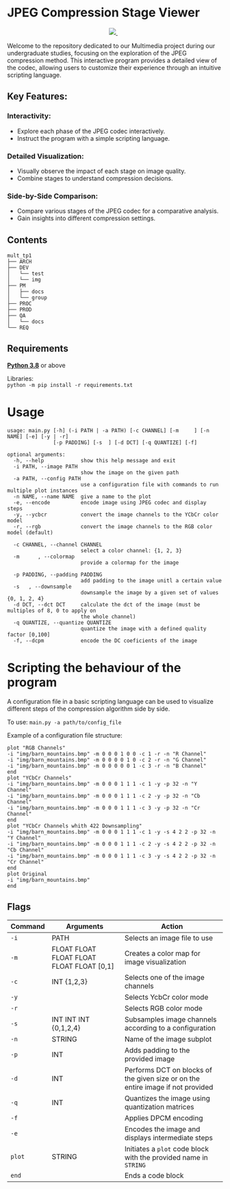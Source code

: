 # JPEG Compression Stage Viewer

<p align='center'>
  <a href="https://www.python.org/downloads/">
    <img src="https://img.shields.io/badge/Python-3.8-yellow" />
  </a>&nbsp;&nbsp;
</p>

Welcome to the repository dedicated to our Multimedia project during our undergraduate studies,
focusing on the exploration of the JPEG compression method.
This interactive program provides a detailed view of the codec, allowing users to customize their experience through an intuitive scripting language.

## Key Features:

### Interactivity:

- Explore each phase of the JPEG codec interactively.
- Instruct the program with a simple scripting language.

### Detailed Visualization:

- Visually observe the impact of each stage on image quality.
- Combine stages to understand compression decisions.

### Side-by-Side Comparison:

- Compare various stages of the JPEG codec for a comparative analysis.
- Gain insights into different compression settings.

## Contents

```
mult_tp1
├── ARCH
├── DEV
│   └── test
│   └── img
├── PM
│   ├── docs
│   └── group
├── PROC
├── PROD
├── QA
│   └── docs
└── REQ
```
  
## Requirements

[**Python 3.8**](https://www.python.org/downloads/) or above

Libraries:  
`python -m pip install -r requirements.txt`

# Usage

```
usage: main.py [-h] (-i PATH | -a PATH) [-c CHANNEL] [-m     ] [-n NAME] [-e] [-y | -r]
               [-p PADDING] [-s  ] [-d DCT] [-q QUANTIZE] [-f]

optional arguments:
  -h, --help            show this help message and exit
  -i PATH, --image PATH
                        show the image on the given path
  -a PATH, --config PATH
                        use a configuration file with commands to run multiple plot instances
  -n NAME, --name NAME  give a name to the plot
  -e, --encode          encode image using JPEG codec and display steps
  -y, --ycbcr           convert the image channels to the YCbCr color model
  -r, --rgb             convert the image channels to the RGB color model (default)

  -c CHANNEL, --channel CHANNEL
                        select a color channel: {1, 2, 3}
  -m      , --colormap
                        provide a colormap for the image

  -p PADDING, --padding PADDING
                        add padding to the image unitl a certain value
  -s   , --downsample
                        downsample the image by a given set of values {0, 1, 2, 4}
  -d DCT, --dct DCT     calculate the dct of the image (must be multiples of 8, 0 to apply on
                        the whole channel)
  -q QUANTIZE, --quantize QUANTIZE
                        quantize the image with a defined quality factor [0,100]
  -f, --dcpm            encode the DC coeficients of the image
```


# Scripting the behaviour of the program

A configuration file in a basic scripting language can be used to visualize different steps of the compression
algorithm side by side.

To use:
`main.py -a path/to/config_file`

Example of a configuration file structure:

```
plot "RGB Channels"
-i "img/barn_mountains.bmp" -m 0 0 0 1 0 0 -c 1 -r -n "R Channel"
-i "img/barn_mountains.bmp" -m 0 0 0 0 1 0 -c 2 -r -n "G Channel"
-i "img/barn_mountains.bmp" -m 0 0 0 0 0 1 -c 3 -r -n "B Channel"
end
plot "YCbCr Channels"
-i "img/barn_mountains.bmp" -m 0 0 0 1 1 1 -c 1 -y -p 32 -n "Y Channel"
-i "img/barn_mountains.bmp" -m 0 0 0 1 1 1 -c 2 -y -p 32 -n "Cb Channel"
-i "img/barn_mountains.bmp" -m 0 0 0 1 1 1 -c 3 -y -p 32 -n "Cr Channel"
end
plot "YCbCr Channels whith 422 Downsampling"
-i "img/barn_mountains.bmp" -m 0 0 0 1 1 1 -c 1 -y -s 4 2 2 -p 32 -n "Y Channel"
-i "img/barn_mountains.bmp" -m 0 0 0 1 1 1 -c 2 -y -s 4 2 2 -p 32 -n "Cb Channel"
-i "img/barn_mountains.bmp" -m 0 0 0 1 1 1 -c 3 -y -s 4 2 2 -p 32 -n "Cr Channel"
end
plot Original
-i "img/barn_mountains.bmp"
end
```

## Flags

| Command | Arguments                                  | Action                                                                                                 |
| ------- | ------------------------------------------- | ------------------------------------------------------------------------------------------------------ |
| `-i`    | PATH                                        | Selects an image file to use                                                                         |
| `-m`    | FLOAT FLOAT FLOAT FLOAT FLOAT FLOAT \[0,1\] | Creates a color map for image visualization                                                          |
| `-c`    | INT {1,2,3}                                 | Selects one of the image channels                                                                    |
| `-y`    |                                             | Selects YcbCr color mode                                                                            |
| `-r`    |                                             | Selects RGB color mode                                                                              |
| `-s`    | INT INT INT {0,1,2,4}                       | Subsamples image channels according to a configuration                                               |
| `-n`    | STRING                                      | Name of the image subplot                                                                           |
| `-p`    | INT                                         | Adds padding to the provided image                                                                  |
| `-d`    | INT                                         | Performs DCT on blocks of the given size or on the entire image if not provided                      |
| `-q`    | INT                                         | Quantizes the image using quantization matrices                                                      |
| `-f`    |                                             | Applies DPCM encoding                                                                              |
| `-e`    |                                             | Encodes the image and displays intermediate steps                                                   |
| `plot`  | STRING                                      | Initiates a `plot` code block with the provided name in `STRING`                                      |
| `end`   |                                             | Ends a code block                                                                                   |
